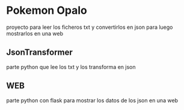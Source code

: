 # Pokemon Opalo
proyecto para leer los ficheros txt y convertirlos en json para luego mostrarlos en una web

## JsonTransformer
parte python que lee los txt y los transforma en json

## WEB
parte python con flask para mostrar los datos de los json en una web
